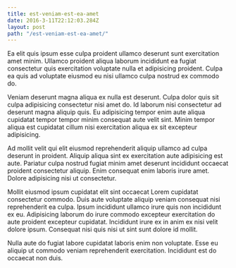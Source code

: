 ```yaml
---
title: est-veniam-est-ea-amet
date: 2016-3-11T22:12:03.284Z
layout: post
path: "/est-veniam-est-ea-amet/"
---
```


Ea elit quis ipsum esse culpa proident ullamco deserunt sunt exercitation amet minim. Ullamco proident aliqua laborum incididunt ea fugiat consectetur quis exercitation voluptate nulla et adipisicing proident. Culpa ea quis ad voluptate eiusmod eu nisi ullamco culpa nostrud ex commodo do.

Veniam deserunt magna aliqua ex nulla est deserunt. Culpa dolor quis sit culpa adipisicing consectetur nisi amet do. Id laborum nisi consectetur ad deserunt magna aliquip quis. Eu adipisicing tempor enim aute aliqua cupidatat tempor tempor minim consequat aute velit sint. Minim tempor aliqua est cupidatat cillum nisi exercitation aliqua ex sit excepteur adipisicing.

Ad mollit velit qui elit eiusmod reprehenderit aliquip ullamco ad culpa deserunt in proident. Aliquip aliqua sint ex exercitation aute adipisicing est aute. Pariatur culpa nostrud fugiat minim amet deserunt incididunt occaecat proident consectetur aliquip. Enim consequat enim laboris irure amet. Dolore adipisicing nisi ut consectetur.

Mollit eiusmod ipsum cupidatat elit sint occaecat Lorem cupidatat consectetur commodo. Duis aute voluptate aliquip veniam consequat nisi reprehenderit ea culpa. Ipsum incididunt ullamco irure quis non incididunt ex eu. Adipisicing laborum do irure commodo excepteur exercitation do aute proident excepteur cupidatat. Incididunt irure ex in anim ex nisi velit dolore ipsum. Consequat nisi quis nisi ut sint sunt dolore id mollit.

Nulla aute do fugiat labore cupidatat laboris enim non voluptate. Esse eu aliquip ut commodo veniam reprehenderit exercitation. Incididunt est do occaecat non duis.